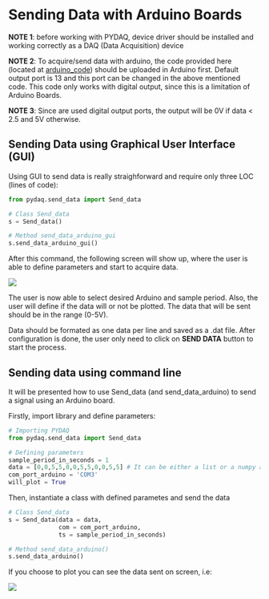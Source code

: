 # Sending Data with Arduino Boards

**NOTE 1**: before working with PYDAQ, device driver should be installed and working correctly as a DAQ (Data Acquisition) device

**NOTE 2**: To acquire/send data with arduino, the code provided here (located at [arduino_code](https://github.com/samirmartins/pydaq/tree/main/pydaq/arduino_code)) 
should be uploaded in Arduino first. Default output port is 13 and this port can be changed in the above mentioned code.
This code only works with digital output, since this is a limitation of Arduino Boards.

**NOTE 3**: Since are used digital output ports, the output will be
0V if data < 2.5 and 5V otherwise. 

## Sending Data using Graphical User Interface (GUI)

Using GUI to send data is really straighforward and require only 
three LOC (lines of code):

```python
from pydaq.send_data import Send_data

# Class Send_data
s = Send_data()

# Method send_data_arduino_gui
s.send_data_arduino_gui()
```

After this command, the following screen will show up, where the 
user is able to define parameters and start to acquire data.

![](/img/send_data_arduino_gui.png)

The user is now able to select desired Arduino and sample period. Also, 
the user will define if the data will or not be plotted. The data that 
will be sent should be in the range (0-5V).

Data should be formated as one data 
per line and saved as a .dat file. After
configuration is done, the user only need to click on **SEND DATA** button to start the process.

## Sending data using command line

It will be presented how to use Send_data (and send_data_arduino) to 
send a signal using an Arduino board. 

Firstly, import library and define parameters: 

```python
# Importing PYDAQ
from pydaq.send_data import Send_data

# Defining parameters
sample_period_in_seconds = 1
data = [0,0,5,5,0,0,5,5,0,0,5,5] # It can be either a list or a numpy array
com_port_arduino = 'COM3'
will_plot = True
```

Then, instantiate a class with defined parametes and send the data

```python
# Class Send_data
s = Send_data(data = data, 
              com = com_port_arduino, 
              ts = sample_period_in_seconds)

# Method send_data_arduino()
s.send_data_arduino()


```

If you choose to plot you can see the data sent on screen, i.e:

![](/img/sending_data_arduino.png)
